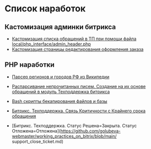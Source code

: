 # Список наработок
## Кастомизация админки битрикса

* [Кастомизация списка обращений в ТП при помощи файла local/php_interface/admin_header.php](https://github.com/golubeva-webmaster/working_practices_on_bitrix/blob/main/admin_custom.md)
* [Кастомизация cтраницы редактирования оформления заказа](https://github.com/golubeva-webmaster/working_practices_on_bitrix/blob/main/admin_custom_order.md)

## PHP наработки
* [Парсер регионов и городов РФ из Википедии](https://github.com/golubeva-webmaster/working_practices_on_bitrix/blob/main/parser/)
* [Распарсивание непрочитанных писем. Создание на их основе обращений в модуль Техподдержка битрикса](https://github.com/golubeva-webmaster/working_practices_on_bitrix/blob/main/parser_mail/)

* [Bash скрипты бекапирования файлов и базы](https://github.com/golubeva-webmaster/working_practices_on_bitrix/blob/main/backup/)
* [Битрикс. Техподдержка. Связь Критичности с Крайнего срока обращения](https://github.com/golubeva-webmaster/working_practices_on_bitrix/blob/main/support_criticaly.md)
* [Битрикс. Техподдержка. Статус Решена=Закрыта. Статус Отложена=Отложена](https://github.com/golubeva-webmaster/working_practices_on_bitrix/blob/main/
support_close_ticket.md)
